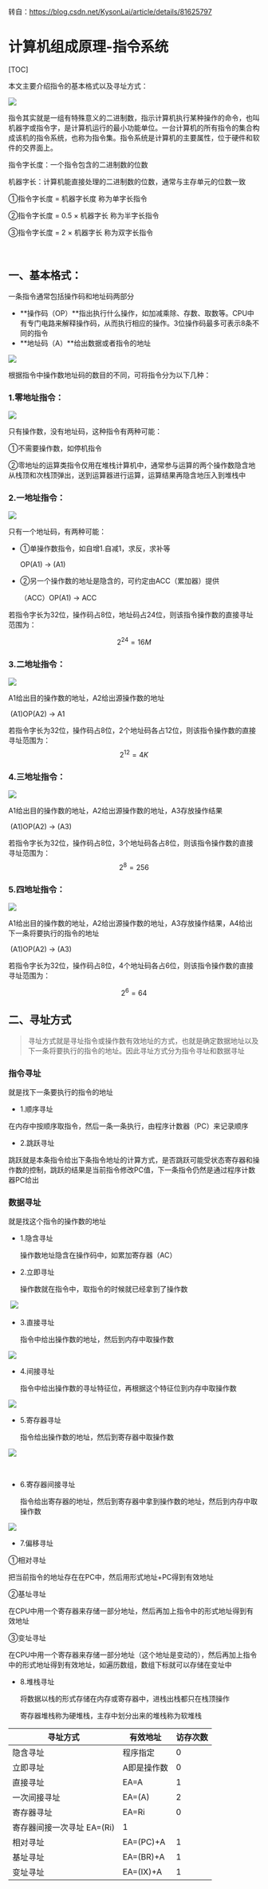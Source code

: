 转自：https://blog.csdn.net/KysonLai/article/details/81625797 



# 计算机组成原理-指令系统

[TOC]



本文主要介绍指令的基本格式以及寻址方式：

![](E:/git-workspace/note/images/computermk/jisuanjizucheng.png)




指令其实就是一组有特殊意义的二进制数，指示计算机执行某种操作的命令，也叫机器字或指令字，是计算机运行的最小功能单位。一台计算机的所有指令的集合构成该机的指令系统，也称为指令集。指令系统是计算机的主要属性，位于硬件和软件的交界面上。

指令字长度：一个指令包含的二进制数的位数

机器字长：计算机能直接处理的二进制数的位数，通常与主存单元的位数一致

①指令字长度 = 机器字长度 称为单字长指令

②指令字长度 = 0.5 × 机器字长 称为半字长指令

③指令字长度 = 2 × 机器字长 称为双字长指令

 

## 一、基本格式：

一条指令通常包括操作码和地址码两部分

* **操作码（OP）**指出执行什么操作，如加减乘除、存数、取数等。CPU中有专门电路来解释操作码，从而执行相应的操作。3位操作码最多可表示8条不同的指令
* **地址码（A）**给出数据或者指令的地址

![](E:/git-workspace/note/images/computermk/jisuanjizucheng_zhilingxitong2.png)

根据指令中操作数地址码的数目的不同，可将指令分为以下几种：

### 1.零地址指令：

![](E:/git-workspace/note/images/computermk/jisuanjizucheng_zhilingxitong3.png)

只有操作数，没有地址码，这种指令有两种可能：

①不需要操作数，如停机指令

②零地址的运算类指令仅用在堆栈计算机中，通常参与运算的两个操作数隐含地从栈顶和次栈顶弹出，送到运算器进行运算，运算结果再隐含地压入到堆栈中

### 2.一地址指令：

![](E:/git-workspace/note/images/computermk/jisuanjizucheng_zhilingxitong4.png)

只有一个地址码，有两种可能：

* ①单操作数指令，如自增1.自减1，求反，求补等

  OP(A1) -> (A1)

* ②另一个操作数的地址是隐含的，可约定由ACC（累加器）提供

  （ACC）OP(A1) -> ACC

若指令字长为32位，操作码占8位，地址码占24位，则该指令操作数的直接寻址范围为：

$$
2^{24}=16M
$$


### 3.二地址指令：

![](E:/git-workspace/note/images/computermk/jisuanjizucheng_zhilingxitong5.png)

A1给出目的操作数的地址，A2给出源操作数的地址

​	(A1)OP(A2) -> A1

若指令字长为32位，操作码占8位，2个地址码各占12位，则该指令操作数的直接寻址范围为：
$$
2^{12}=4K
$$


### 4.三地址指令：

![](E:/git-workspace/note/images/computermk/jisuanjizucheng_zhilingxitong6.png)

A1给出目的操作数的地址，A2给出源操作数的地址，A3存放操作结果

​	(A1)OP(A2) -> (A3)

若指令字长为32位，操作码占8位，3个地址码各占8位，则该指令操作数的直接寻址范围为：
$$
2^8=256
$$


### 5.四地址指令：

![](E:/git-workspace/note/images/computermk/jisuanjizucheng_zhilingxitong7.png)

A1给出目的操作数的地址，A2给出源操作数的地址，A3存放操作结果，A4给出下一条将要执行的指令的地址

​	(A1)OP(A2) -> (A3)

若指令字长为32位，操作码占8位，4个地址码各占6位，则该指令操作数的直接寻址范围为：

$$
2^6=64
$$


## 二、寻址方式

> 寻址方式就是寻址指令或操作数有效地址的方式，也就是确定数据地址以及下一条将要执行的指令的地址。因此寻址方式分为指令寻址和数据寻址

### 指令寻址

就是找下一条要执行的指令的地址

* 1.顺序寻址

在内存中按顺序取指令，然后一条一条执行，由程序计数器（PC）来记录顺序

* 2.跳跃寻址

跳跃就是本条指令给出下条指令地址的计算方式，是否跳跃可能受状态寄存器和操作数的控制，跳跃的结果是当前指令修改PC值，下一条指令仍然是通过程序计数器PC给出



### 数据寻址

就是找这个指令的操作数的地址

* 1.隐含寻址

  操作数地址隐含在操作码中，如累加寄存器（AC）

* 2.立即寻址

  操作数就在指令中，取指令的时候就已经拿到了操作数

 ![](E:/git-workspace/note/images/computermk/jisuanjizucheng_zhilingxitong8.png)



* 3.直接寻址

  指令中给出操作数的地址，然后到内存中取操作数

![](E:/git-workspace/note/images/computermk/jisuanjizucheng_zhilingxitong9.png)

* 4.间接寻址

  指令中给出操作数的寻址特征位，再根据这个特征位到内存中取操作数

![](E:/git-workspace/note/images/computermk/jisuanjizucheng_zhilingxitong10.png)

* 5.寄存器寻址

  指令给出操作数的地址，然后到寄存器中取操作数

![](E:/git-workspace/note/images/computermk/jisuanjizucheng_zhilingxitong11.png)

 

* 6.寄存器间接寻址

  指令给出寄存器的地址，然后到寄存器中拿到操作数的地址，然后到内存中取操作数

![](E:/git-workspace/note/images/computermk/jisuanjizucheng_zhilingxitong12.png)

* 7.偏移寻址

①相对寻址

把当前指令的地址存在在PC中，然后用形式地址+PC得到有效地址

②基址寻址

在CPU中用一个寄存器来存储一部分地址，然后再加上指令中的形式地址得到有效地址

③变址寻址

在CPU中用一个寄存器来存储一部分地址（这个地址是变动的），然后再加上指令中的形式地址得到有效地址，如遍历数组，数组下标就可以存储在变址中

* 8.堆栈寻址

  将数据以栈的形式存储在内存或寄存器中，进栈出栈都只在栈顶操作

  寄存器堆栈称为硬堆栈，主存中划分出来的堆栈称为软堆栈



|    寻址方式  |   有效地址   |   访存次数   |
| ---- | ---- | ---- |
|   隐含寻址   |   程序指定   |   0   |
|立即寻址	   | A即是操作数		| 0 |
|直接寻址	   |EA=A		| 1 |
|一次间接寻址	      |EA=(A)	|	2|
|寄存器寻址	        |EA=Ri	|	0|
|寄存器间接一次寻址	EA=(Ri)		|1|
|相对寻址	|EA=(PC)+A		|1|
|基址寻址	|EA=(BR)+A		|1|
|变址寻址	|EA=(IX)+A		|1|



